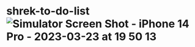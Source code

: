 # shrek-to-do-list![Simulator Screen Shot - iPhone 14 Pro - 2023-03-23 at 19 50 13](https://user-images.githubusercontent.com/90113324/227389126-cb528476-33ad-43b5-bb51-697f0af21964.png)

